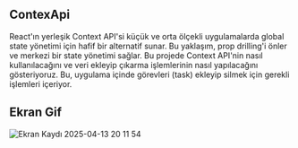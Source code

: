  ## ContexApi

React'ın yerleşik Context API'si küçük ve orta ölçekli uygulamalarda global state yönetimi için hafif bir alternatif sunar. 
Bu yaklaşım, prop drilling'i önler ve merkezi bir state yönetimi sağlar.
Bu projede Context API'nin nasıl kullanılacağını ve veri ekleyip çıkarma işlemlerinin nasıl yapılacağını gösteriyoruz. 
Bu, uygulama içinde görevleri (task) ekleyip silmek için gerekli işlemleri içeriyor.


## Ekran Gif

![Ekran Kaydı 2025-04-13 20 11 54](https://github.com/user-attachments/assets/e0a832c4-4fb5-4f37-8920-8af4afecaff5)

